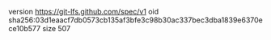 version https://git-lfs.github.com/spec/v1
oid sha256:03d1eaacf7db0573cb135af3bfe3c98b30ac337bec3dba1839e6370ece10b577
size 507
